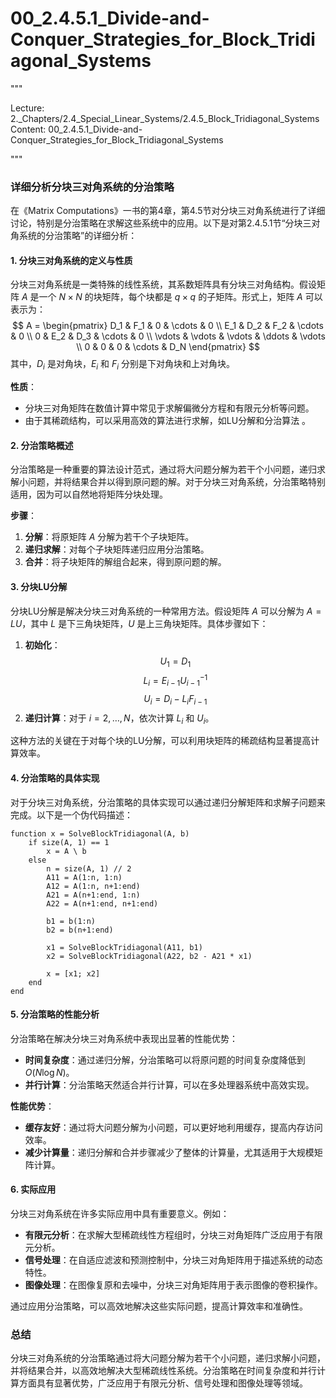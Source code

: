# 00_2.4.5.1_Divide-and-Conquer_Strategies_for_Block_Tridiagonal_Systems

"""

Lecture: 2._Chapters/2.4_Special_Linear_Systems/2.4.5_Block_Tridiagonal_Systems
Content: 00_2.4.5.1_Divide-and-Conquer_Strategies_for_Block_Tridiagonal_Systems

"""

### 详细分析分块三对角系统的分治策略

在《Matrix Computations》一书的第4章，第4.5节对分块三对角系统进行了详细讨论，特别是分治策略在求解这些系统中的应用。以下是对第2.4.5.1节“分块三对角系统的分治策略”的详细分析：

#### 1. 分块三对角系统的定义与性质

分块三对角系统是一类特殊的线性系统，其系数矩阵具有分块三对角结构。假设矩阵 $A$ 是一个 $N \times N$ 的块矩阵，每个块都是 $q \times q$ 的子矩阵。形式上，矩阵 $A$ 可以表示为：
$$ A = \begin{pmatrix}
D_1 & F_1 & 0 & \cdots & 0 \\
E_1 & D_2 & F_2 & \cdots & 0 \\
0 & E_2 & D_3 & \cdots & 0 \\
\vdots & \vdots & \vdots & \ddots & \vdots \\
0 & 0 & 0 & \cdots & D_N
\end{pmatrix} $$
其中，$D_i$ 是对角块，$E_i$ 和 $F_i$ 分别是下对角块和上对角块。

**性质**：
- 分块三对角矩阵在数值计算中常见于求解偏微分方程和有限元分析等问题。
- 由于其稀疏结构，可以采用高效的算法进行求解，如LU分解和分治算法 。

#### 2. 分治策略概述

分治策略是一种重要的算法设计范式，通过将大问题分解为若干个小问题，递归求解小问题，并将结果合并以得到原问题的解。对于分块三对角系统，分治策略特别适用，因为可以自然地将矩阵分块处理。

**步骤**：
1. **分解**：将原矩阵 $A$ 分解为若干个子块矩阵。
2. **递归求解**：对每个子块矩阵递归应用分治策略。
3. **合并**：将子块矩阵的解组合起来，得到原问题的解。

#### 3. 分块LU分解

分块LU分解是解决分块三对角系统的一种常用方法。假设矩阵 $A$ 可以分解为 $A = LU$，其中 $L$ 是下三角块矩阵，$U$ 是上三角块矩阵。具体步骤如下：
1. **初始化**：
   $$ U_1 = D_1 $$
   $$ L_i = E_{i-1}U_{i-1}^{-1} $$
   $$ U_i = D_i - L_iF_{i-1} $$
2. **递归计算**：对于 $i = 2, \ldots, N$，依次计算 $L_i$ 和 $U_i$。

这种方法的关键在于对每个块的LU分解，可以利用块矩阵的稀疏结构显著提高计算效率。

#### 4. 分治策略的具体实现

对于分块三对角系统，分治策略的具体实现可以通过递归分解矩阵和求解子问题来完成。以下是一个伪代码描述：

```
function x = SolveBlockTridiagonal(A, b)
    if size(A, 1) == 1
        x = A \ b
    else
        n = size(A, 1) // 2
        A11 = A(1:n, 1:n)
        A12 = A(1:n, n+1:end)
        A21 = A(n+1:end, 1:n)
        A22 = A(n+1:end, n+1:end)
        
        b1 = b(1:n)
        b2 = b(n+1:end)
        
        x1 = SolveBlockTridiagonal(A11, b1)
        x2 = SolveBlockTridiagonal(A22, b2 - A21 * x1)
        
        x = [x1; x2]
    end
end
```

#### 5. 分治策略的性能分析

分治策略在解决分块三对角系统中表现出显著的性能优势：
- **时间复杂度**：通过递归分解，分治策略可以将原问题的时间复杂度降低到 $O(N \log N)$。
- **并行计算**：分治策略天然适合并行计算，可以在多处理器系统中高效实现。

**性能优势**：
- **缓存友好**：通过将大问题分解为小问题，可以更好地利用缓存，提高内存访问效率。
- **减少计算量**：递归分解和合并步骤减少了整体的计算量，尤其适用于大规模矩阵计算。

#### 6. 实际应用

分块三对角系统在许多实际应用中具有重要意义。例如：
- **有限元分析**：在求解大型稀疏线性方程组时，分块三对角矩阵广泛应用于有限元分析。
- **信号处理**：在自适应滤波和预测控制中，分块三对角矩阵用于描述系统的动态特性。
- **图像处理**：在图像复原和去噪中，分块三对角矩阵用于表示图像的卷积操作。

通过应用分治策略，可以高效地解决这些实际问题，提高计算效率和准确性。

### 总结

分块三对角系统的分治策略通过将大问题分解为若干个小问题，递归求解小问题，并将结果合并，以高效地解决大型稀疏线性系统。分治策略在时间复杂度和并行计算方面具有显著优势，广泛应用于有限元分析、信号处理和图像处理等领域。